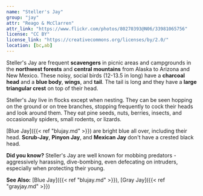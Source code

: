 ```yaml
---
name: "Steller's Jay"
group: "jay"
attr: "Reago & McClarren"
attr_link: "https://www.flickr.com/photos/80270393@N06/33981065756"
license: "CC BY"
license_link: "https://creativecommons.org/licenses/by/2.0/"
location: [bc,ab]
---
```

Steller's Jay are frequent **scavengers** in picnic areas and campgrounds in the **northwest forests** and **central mountains** from Alaska to Arizona and New Mexico. These noisy, social birds (12-13.5 in long) have a **charcoal head** and a **blue body**, **wings**, and **tail**. The tail is long and they have a **large triangular crest** on top of their head.

Steller's Jay live in flocks except when nesting. They can be seen hopping on the ground or on tree branches, stopping frequently to cock their heads and look around them. They eat pine seeds, nuts, berries, insects, and occasionally spiders, small rodents, or lizards.

[Blue Jay]({{< ref "blujay.md" >}}) are bright blue all over, including their head. **Scrub-Jay**, **Pinyon Jay**, and **Mexican Jay** don't have a crested black head.

**Did you know?** Steller's Jay are well known for mobbing predators - aggressively harassing, dive-bombing, even defecating on intruders, especially when protecting their young.

<!-- generated, do not edit -->
**See Also:**
[Blue Jay]({{< ref "blujay.md" >}}),
[Gray Jay]({{< ref "grayjay.md" >}})
